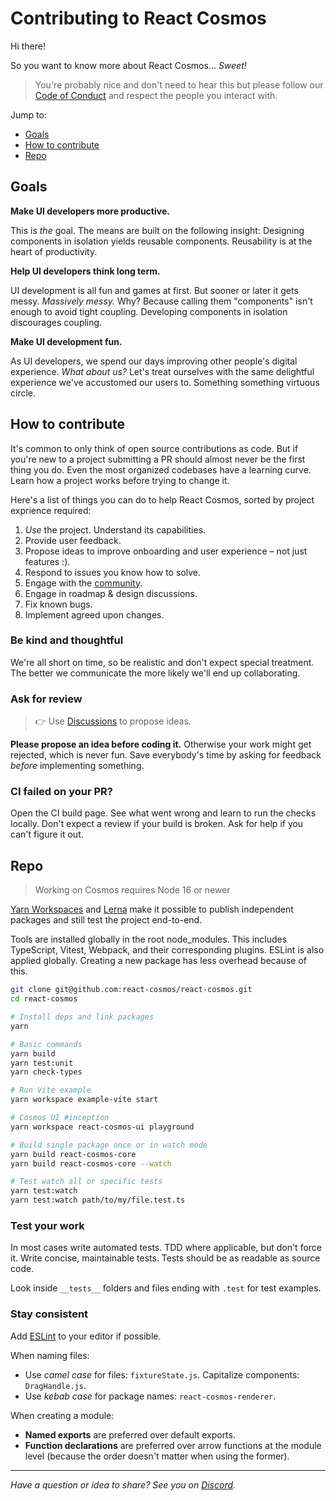 # Contributing to React Cosmos

Hi there!

So you want to know more about React Cosmos... _Sweet!_

> You're probably nice and don't need to hear this but please follow our [Code of Conduct](CODE_OF_CONDUCT.md) and respect the people you interact with.

Jump to:

- [Goals](#goals)
- [How to contribute](#how-to-contribute)
- [Repo](#repo)

## Goals

**Make UI developers more productive.**

This is _the_ goal. The means are built on the following insight: Designing components in isolation yields reusable components. Reusability is at the heart of productivity.

**Help UI developers think long term.**

UI development is all fun and games at first. But sooner or later it gets messy. _Massively messy._ Why? Because calling them "components" isn't enough to avoid tight coupling. Developing components in isolation discourages coupling.

**Make UI development fun.**

As UI developers, we spend our days improving other people's digital experience. _What about us?_ Let's treat ourselves with the same delightful experience we've accustomed our users to. Something something virtuous circle.

## How to contribute

It's common to only think of open source contributions as code. But if you're new to a project submitting a PR should almost never be the first thing you do. Even the most organized codebases have a learning curve. Learn how a project works before trying to change it.

Here's a list of things you can do to help React Cosmos, sorted by project exprience required:

1. _Use_ the project. Understand its capabilities.
2. Provide user feedback.
3. Propose ideas to improve onboarding and user experience – not just features :).
4. Respond to issues you know how to solve.
5. Engage with the [community](https://discord.gg/3X95VgfnW5).
6. Engage in roadmap & design discussions.
7. Fix known bugs.
8. Implement agreed upon changes.

### Be kind and thoughtful

We're all short on time, so be realistic and don't expect special treatment. The better we communicate the more likely we'll end up collaborating.

### Ask for review

> 👉 Use [Discussions](https://github.com/react-cosmos/react-cosmos/discussions) to propose ideas.

**Please propose an idea before coding it.** Otherwise your work might get rejected, which is never fun. Save everybody's time by asking for feedback _before_ implementing something.

### CI failed on your PR?

Open the CI build page. See what went wrong and learn to run the checks locally. Don't expect a review if your build is broken. Ask for help if you can't figure it out.

## Repo

> Working on Cosmos requires Node 16 or newer

[Yarn Workspaces](https://yarnpkg.com/lang/en/docs/workspaces/) and [Lerna](https://github.com/lerna/lerna) make it possible to publish independent packages and still test the project end-to-end.

Tools are installed globally in the root node_modules. This includes TypeScript, Vitest, Webpack, and their corresponding plugins. ESLint is also applied globally. Creating a new package has less overhead because of this.

```bash
git clone git@github.com:react-cosmos/react-cosmos.git
cd react-cosmos

# Install deps and link packages
yarn

# Basic commands
yarn build
yarn test:unit
yarn check-types

# Run Vite example
yarn workspace example-vite start

# Cosmos UI #inception
yarn workspace react-cosmos-ui playground

# Build single package once or in watch mode
yarn build react-cosmos-core
yarn build react-cosmos-core --watch

# Test watch all or specific tests
yarn test:watch
yarn test:watch path/to/my/file.test.ts
```

### Test your work

In most cases write automated tests. TDD where applicable, but don't force it. Write concise, maintainable tests. Tests should be as readable as source code.

Look inside `__tests__` folders and files ending with `.test` for test examples.

### Stay consistent

Add [ESLint](https://eslint.org/docs/user-guide/integrations#editors) to your editor if possible.

When naming files:

- Use _camel case_ for files: `fixtureState.js`. Capitalize components: `DragHandle.js`.
- Use _kebab case_ for package names: `react-cosmos-renderer`.

When creating a module:

- **Named exports** are preferred over default exports.
- **Function declarations** are preferred over arrow functions at the module level (because the order doesn't matter when using the former).

---

_Have a question or idea to share? See you on [Discord](https://discord.gg/3X95VgfnW5)._
